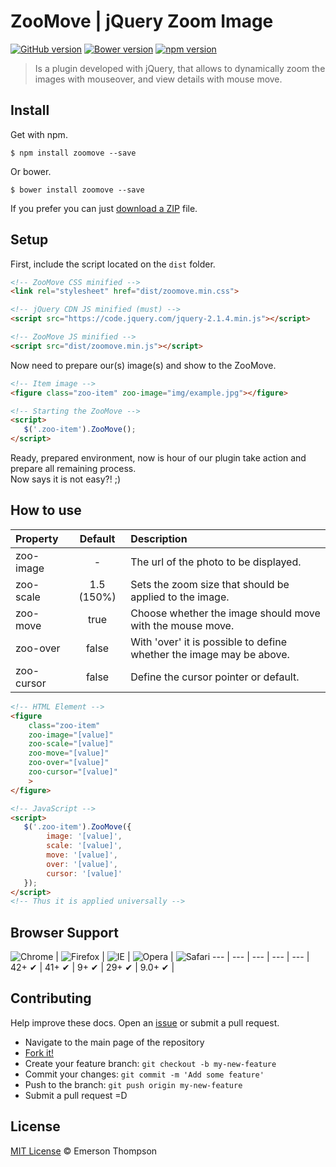 # ZooMove | jQuery Zoom Image

[![GitHub version](https://badge.fury.io/gh/thompsonemerson%2Fzoomove.svg)](https://badge.fury.io/gh/thompsonemerson%2Fzoomove)
[![Bower version](https://badge.fury.io/bo/zoomove.svg)](https://badge.fury.io/bo/zoomove)
[![npm version](https://badge.fury.io/js/zoomove.svg)](http://badge.fury.io/js/zoomove)

> Is a plugin developed with jQuery, that allows to dynamically zoom the images with mouseover, and view details with mouse move.


## Install

Get with npm.

```
$ npm install zoomove --save
```

Or bower.

```
$ bower install zoomove --save
```

If you prefer you can just [download a ZIP](https://github.com/thompsonemerson/zoomove/archive/master.zip) file.


## Setup

First, include the script located on the `dist` folder.

```html
<!-- ZooMove CSS minified -->
<link rel="stylesheet" href="dist/zoomove.min.css">

<!-- jQuery CDN JS minified (must) -->
<script src="https://code.jquery.com/jquery-2.1.4.min.js"></script>

<!-- ZooMove JS minified -->
<script src="dist/zoomove.min.js"></script>
```

Now need to prepare our(s) image(s) and show to the ZooMove.
```html
<!-- Item image -->
<figure class="zoo-item" zoo-image="img/example.jpg"></figure> 

<!-- Starting the ZooMove -->
<script>
   $('.zoo-item').ZooMove();
</script>
```

Ready, prepared environment, now is hour of our plugin take action and prepare all remaining process. <br>
Now says it is not easy?! ;)


## How to use
| Property  | Default  | Description |
| :------------ |:---------------:| :-----|
| zoo-image     | -               | The url of the photo to be displayed.                   |
| zoo-scale     | 1.5 (150%)      | Sets the zoom size that should be applied to the image.              |
| zoo-move      | true            | Choose whether the image should move with the mouse move.            |
| zoo-over      |	false           |	With 'over' it is possible to define whether the image may be above. |
| zoo-cursor	  | false	          | Define the cursor pointer or default.                                |

```html
<!-- HTML Element -->
<figure 
	class="zoo-item" 
	zoo-image="[value]"
	zoo-scale="[value]"
	zoo-move="[value]"
	zoo-over="[value]"
	zoo-cursor="[value]"
	>
</figure>
```

```html
<!-- JavaScript -->
<script>
   $('.zoo-item').ZooMove({
   		image: '[value]',
     	scale: '[value]',
     	move: '[value]',
     	over: '[value]',
     	cursor: '[value]'
   });
</script>
<!-- Thus it is applied universally -->
```


## Browser Support

![Chrome](https://raw.github.com/alrra/browser-logos/master/chrome/chrome_48x48.png) | 
![Firefox](https://raw.github.com/alrra/browser-logos/master/firefox/firefox_48x48.png) | 
![IE](https://raw.github.com/alrra/browser-logos/master/internet-explorer/internet-explorer_48x48.png) | 
![Opera](https://raw.github.com/alrra/browser-logos/master/opera/opera_48x48.png) | 
![Safari](https://raw.github.com/alrra/browser-logos/master/safari/safari_48x48.png)
--- | --- | --- | --- | --- |
42+ ✔ | 41+ ✔ | 9+ ✔ | 29+ ✔ | 9.0+ ✔ |


## Contributing

Help improve these docs. Open an [issue](https://github.com/thompsonemerson/zoomove/issues/new) or submit a pull request.

- Navigate to the main page of the repository
- [Fork it!](https://github.com/thompsonemerson/zoomove#fork-destination-box)
- Create your feature branch: `git checkout -b my-new-feature`
- Commit your changes: `git commit -m 'Add some feature'`
- Push to the branch: `git push origin my-new-feature`
- Submit a pull request =D


## License

[MIT License](http://thompsonemerson.mit-license.org/) © Emerson Thompson
